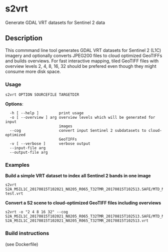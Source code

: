 # s2vrt
Generate GDAL VRT datasets for Sentinel 2 data

## Description
This commmand line tool generates GDAL VRT datasets for Sentinel 2 (L1C) imagery and optionally converts JPEG200 files to cloud optimized GeoTIFFs and builds overviews.
For fast interactive mapping, tiled GeoTIFF files with overview levels 2, 4, 8, 16, 32 should be prefered even though they might consume more disk space.



### Usage

`s2vrt OPTION SOURCEFILE TARGETDIR`

**Options**:
```
  -h [ --help ]         print usage
  -o [ --overview ] arg overview levels which will be generated for input 
                        images
  --cog                 convert input Sentinel 2 subdatasets to cloud-optimized
                        GeoTIFFs 
  -v [ --verbose ]      verbose output
  --input-file arg
  --output-file arg
```

### Examples

**Build a simple VRT dataset to index all Sentinel 2 bands in one image**
```
s2vrt  S2A_MSIL1C_20170815T102021_N0205_R065_T32TMR_20170815T102513.SAFE/MTD_MSIL1C.xml test.vrt
```


**Convert a S2 scene to cloud-optimized GeoTIFF files including overviews**  
```
s2vrt -o "2 4 8 16 32" --cog S2A_MSIL1C_20170815T102021_N0205_R065_T32TMR_20170815T102513.SAFE/MTD_MSIL1C.xml S2A_MSIL1C_20170815T102021_N0205_R065_T32TMR_20170815T102513.vrt
```

### Build instructions
(see Dockerfile)

